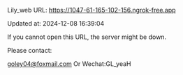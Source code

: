 Lily_web URL: https://1047-61-165-102-156.ngrok-free.app

Updated at: 2024-12-08 16:39:04

If you cannot open this URL, the server might be down.

Please contact: 

goley04@foxmail.com Or Wechat:GL_yeaH